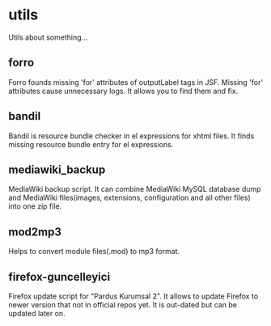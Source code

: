 utils
=====

Utils about something...

forro
-----
Forro founds missing 'for' attributes of outputLabel tags in JSF. Missing 'for' attributes cause unnecessary logs. It allows you to find them and fix.

bandil
------
Bandil is resource bundle checker in el expressions for xhtml files. It finds missing resource bundle entry for el expressions.

mediawiki_backup
------
MediaWiki backup script. It can combine MediaWiki MySQL database dump and MediaWiki files(images, extensions, configuration and all other files) into one zip file.

mod2mp3
------
Helps to convert module files(.mod) to mp3 format.

firefox-guncelleyici
------
Firefox update script for "Pardus Kurumsal 2". It allows to update Firefox to newer version that not in official repos yet. It is out-dated but can be updated later on.
